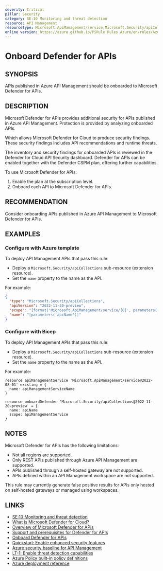 ```yaml
---
severity: Critical
pillar: Security
category: SE:10 Monitoring and threat detection
resource: API Management
resourceType: Microsoft.ApiManagement/service,Microsoft.Security/apiCollections
online version: https://azure.github.io/PSRule.Rules.Azure/en/rules/Azure.APIM.DefenderCloud/
---
```


# Onboard Defender for APIs

## SYNOPSIS

APIs published in Azure API Management should be onboarded to Microsoft Defender for APIs.

## DESCRIPTION

Microsoft Defender for APIs provides additional security for APIs published in Azure API Management.
Protection is provided by analyzing onboarded APIs.

Which allows Microsoft Defender for Cloud to produce security findings.
These security findings includes API recommendations and runtime threats.

The inventory and security findings for onboarded APIs is reviewed in the Defender for Cloud API Security dashboard.
Defender for APIs can be enabled together with the Defender CSPM plan, offering further capabilities.

To use Microsoft Defender for APIs:

1. Enable the plan at the subscription level.
2. Onboard each API to Microsoft Defender for APIs.

## RECOMMENDATION

Consider onboarding APIs published in Azure API Management to Microsoft Defender for APIs.

## EXAMPLES

### Configure with Azure template

To deploy API Management APIs that pass this rule:

- Deploy a `Microsoft.Security/apiCollections` sub-resource (extension resource).
- Set the `name` property to the name as the API.

For example:

```json
{
  "type": "Microsoft.Security/apiCollections",
  "apiVersion": "2022-11-20-preview",
  "scope": "[format('Microsoft.ApiManagement/service/{0}', parameters('apiManagementServiceName'))]",
  "name": "[parameters('apiName')]"
}
```

### Configure with Bicep

To deploy API Management APIs that pass this rule:

- Deploy a `Microsoft.Security/apiCollections` sub-resource (extension resource).
- Set the `name` property to the name as the API.

For example:

```bicep
resource apiManagementService 'Microsoft.ApiManagement/service@2022-08-01' existing = {
  name: apiManagementServiceName
}

resource onboardDefender 'Microsoft.Security/apiCollections@2022-11-20-preview' = {
  name: apiName
  scope: apiManagementService
}
```

## NOTES

Microsoft Defender for APIs has the following limitations:

- Not all regions are supported.
- Only REST APIs published through Azure API Management are supported.
- APIs published through a self-hosted gateway are not supported.
- APIs defined within an API Management workspace are not supported.

This rule may currently generate false positive results for APIs only hosted on self-hosted gateways or managed using workspaces.

## LINKS

- [SE:10 Monitoring and threat detection](https://learn.microsoft.com/azure/well-architected/security/monitor-threats)
- [What is Microsoft Defender for Cloud?](https://learn.microsoft.com/azure/defender-for-cloud/defender-for-cloud-introduction)
- [Overview of Microsoft Defender for APIs](https://learn.microsoft.com/azure/defender-for-cloud/defender-for-apis-introduction)
- [Support and prerequisites for Defender for APIs](https://learn.microsoft.com/azure/defender-for-cloud/defender-for-apis-prepare)
- [Onboard Defender for APIs](https://learn.microsoft.com/azure/defender-for-cloud/defender-for-apis-deploy)
- [Quickstart: Enable enhanced security features](https://learn.microsoft.com/azure/defender-for-cloud/enable-enhanced-security)
- [Azure security baseline for API Management](https://learn.microsoft.com/security/benchmark/azure/baselines/api-management-security-baseline)
- [LT-1: Enable threat detection capabilities](https://learn.microsoft.com/security/benchmark/azure/baselines/api-management-security-baseline#lt-1-enable-threat-detection-capabilities)
- [Azure Policy built-in policy definitions](https://learn.microsoft.com/azure/governance/policy/samples/built-in-policies#security-center)
- [Azure deployment reference](https://learn.microsoft.com/azure/templates/microsoft.security/apicollections)
